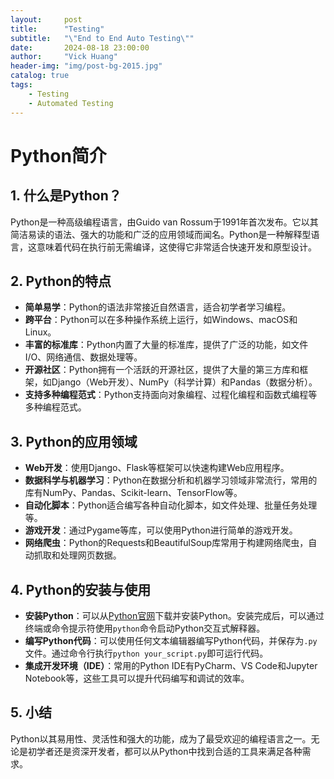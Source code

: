 ```yaml
---
layout:     post
title:      "Testing"
subtitle:   "\"End to End Auto Testing\""
date:       2024-08-18 23:00:00
author:     "Vick Huang"
header-img: "img/post-bg-2015.jpg"
catalog: true
tags:
    - Testing
    - Automated Testing
---
```



# Python简介

## 1. 什么是Python？
Python是一种高级编程语言，由Guido van Rossum于1991年首次发布。它以其简洁易读的语法、强大的功能和广泛的应用领域而闻名。Python是一种解释型语言，这意味着代码在执行前无需编译，这使得它非常适合快速开发和原型设计。

## 2. Python的特点
- **简单易学**：Python的语法非常接近自然语言，适合初学者学习编程。
- **跨平台**：Python可以在多种操作系统上运行，如Windows、macOS和Linux。
- **丰富的标准库**：Python内置了大量的标准库，提供了广泛的功能，如文件I/O、网络通信、数据处理等。
- **开源社区**：Python拥有一个活跃的开源社区，提供了大量的第三方库和框架，如Django（Web开发）、NumPy（科学计算）和Pandas（数据分析）。
- **支持多种编程范式**：Python支持面向对象编程、过程化编程和函数式编程等多种编程范式。

## 3. Python的应用领域
- **Web开发**：使用Django、Flask等框架可以快速构建Web应用程序。
- **数据科学与机器学习**：Python在数据分析和机器学习领域非常流行，常用的库有NumPy、Pandas、Scikit-learn、TensorFlow等。
- **自动化脚本**：Python适合编写各种自动化脚本，如文件处理、批量任务处理等。
- **游戏开发**：通过Pygame等库，可以使用Python进行简单的游戏开发。
- **网络爬虫**：Python的Requests和BeautifulSoup库常用于构建网络爬虫，自动抓取和处理网页数据。

## 4. Python的安装与使用
- **安装Python**：可以从[Python官网](https://www.python.org/downloads/)下载并安装Python。安装完成后，可以通过终端或命令提示符使用`python`命令启动Python交互式解释器。
- **编写Python代码**：可以使用任何文本编辑器编写Python代码，并保存为`.py`文件。通过命令行执行`python your_script.py`即可运行代码。
- **集成开发环境（IDE）**：常用的Python IDE有PyCharm、VS Code和Jupyter Notebook等，这些工具可以提升代码编写和调试的效率。

## 5. 小结
Python以其易用性、灵活性和强大的功能，成为了最受欢迎的编程语言之一。无论是初学者还是资深开发者，都可以从Python中找到合适的工具来满足各种需求。
